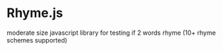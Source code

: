 # Rhyme.js
moderate size javascript library for testing if 2 words rhyme (10+ rhyme schemes supported)
